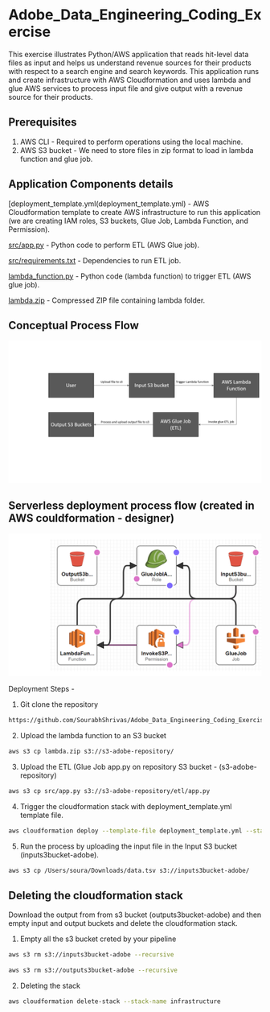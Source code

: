 # Adobe_Data_Engineering_Coding_Exercise

This exercise illustrates Python/AWS application that reads hit-level data files as input and helps us understand revenue sources for their products with respect to a search engine and search keywords. This application runs and create infrastructure with AWS Cloudformation and uses lambda and glue AWS services to process input file and give output with a revenue source for their products.

## Prerequisites

1. AWS CLI - Required to perform operations using the local machine.
2. AWS S3 bucket - We need to store files in zip format to load in lambda function and glue job.

## Application Components details

[deployment_template.yml(deployment_template.yml) - AWS Cloudformation template to create AWS infrastructure to run this application (we are creating IAM roles, S3 buckets, Glue Job, Lambda Function, and Permission).

[src/app.py](src/app.py) - Python code to perform ETL (AWS Glue job).

[src/requirements.txt](src/requirements.txt) - Dependencies to run ETL job.

[lambda_function.py](lambda_function.py) - Python code (lambda function) to trigger ETL (AWS glue job).

[lambda.zip](lambda.zip) - Compressed ZIP file containing lambda folder.

## Conceptual Process Flow
![Conceptual-Process-Flow stages](Conceptual-Process-Flow.png)

## Serverless deployment process flow (created in AWS couldformation - designer)
![Process stages](deployment-design-template.png)


Deployment Steps - 

1. Git clone the repository

```bash
https://github.com/SourabhShrivas/Adobe_Data_Engineering_Coding_Exercise
```

2. Upload the lambda function to an S3 bucket

```bash
aws s3 cp lambda.zip s3://s3-adobe-repository/
```

3. Upload the ETL (Glue Job app.py on repository S3 bucket - (s3-adobe-repository)

```bash
aws s3 cp src/app.py s3://s3-adobe-repository/etl/app.py
```

4. Trigger the cloudformation stack with deployment_template.yml template file.

```bash
aws cloudformation deploy --template-file deployment_template.yml --stack-name infrastructure --capabilities CAPABILITY_NAMED_IAM
```

5. Run the process by uploading the input file in the Input S3 bucket (inputs3bucket-adobe). 

```bash
aws s3 cp /Users/soura/Downloads/data.tsv s3://inputs3bucket-adobe/
```

## Deleting the cloudformation stack

Download the output from from s3 bucket (outputs3bucket-adobe) and then empty input and output buckets and delete the cloudformation stack.

1. Empty all the s3 bucket creted by your pipeline

```bash
aws s3 rm s3://inputs3bucket-adobe --recursive
```

```bash
aws s3 rm s3://outputs3bucket-adobe --recursive
```

2. Deleting the stack

```bash
aws cloudformation delete-stack --stack-name infrastructure
```

